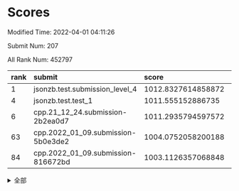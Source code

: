 # Scores

Modified Time: 2022-04-01 04:11:26

Submit Num: 207

All Rank Num: 452797

| rank |               submit               |       score        |       sigma        | pk_num |
| :--- | :--------------------------------- | :----------------- | :----------------- | :----- |
| 1    | jsonzb.test.submission_level_4     | 1012.8327614858872 | 0.8316830609285775 | 8749   |
| 4    | jsonzb.test.test_1                 | 1011.555152886735  | 0.7834494450258197 | 8751   |
| 6    | cpp.21_12_24.submission-2b2ea0d7   | 1011.2935794597572 | 0.8052353796640618 | 8755   |
| 63   | cpp.2022_01_09.submission-5b0e3de2 | 1004.0752058200188 | 0.7070594854193148 | 8748   |
| 84   | cpp.2022_01_09.submission-816672bd | 1003.1126357068848 | 0.7108434728937282 | 8746   |


<details>
<summary>全部</summary>

| rank |                 submit                 |       score        |       sigma        | pk_num |
| :--- | :------------------------------------- | :----------------- | :----------------- | :----- |
| 1    | jsonzb.test.submission_level_4         | 1012.8327614858872 | 0.8316830609285775 | 8749   |
| 2    | gobigger.level_3.submission_level_3_19 | 1012.4158932540325 | 0.7742773181302068 | 8747   |
| 3    | gobigger.level_3.submission_level_3_26 | 1011.754764599885  | 0.7652589767683675 | 8751   |
| 4    | jsonzb.test.test_1                     | 1011.555152886735  | 0.7834494450258197 | 8751   |
| 5    | gobigger.level_3.submission_level_3_16 | 1011.3725952551686 | 0.759914308756455  | 8745   |
| 6    | cpp.21_12_24.submission-2b2ea0d7       | 1011.2935794597572 | 0.8052353796640618 | 8755   |
| 7    | gobigger.level_3.submission_level_3_36 | 1011.2456428206611 | 0.7786815562443185 | 8753   |
| 8    | gobigger.level_3.submission_level_3_11 | 1011.1362351469877 | 0.7485676146572281 | 8752   |
| 9    | gobigger.level_3.submission_level_3_0  | 1011.1202536105343 | 0.7582743049308025 | 8748   |
| 10   | gobigger.level_3.submission_level_3_30 | 1010.9580811091532 | 0.747435340266507  | 8750   |
| 11   | gobigger.level_3.submission_level_3_6  | 1010.9164570800854 | 0.777930260145722  | 8749   |
| 12   | gobigger.level_3.submission_level_3_39 | 1010.7440990330861 | 0.7800820530815007 | 8748   |
| 13   | gobigger.level_3.submission_level_3_47 | 1010.7238913206351 | 0.7774058676207098 | 8751   |
| 14   | gobigger.level_3.submission_level_3_27 | 1010.6819659816475 | 0.76824193290196   | 8751   |
| 15   | gobigger.level_3.submission_level_3_31 | 1010.635435922245  | 0.7476358031061938 | 8749   |
| 16   | gobigger.level_3.submission_level_3_37 | 1010.4555758913903 | 0.7496712568760487 | 8747   |
| 17   | gobigger.level_3.submission_level_3_28 | 1010.4242006133538 | 0.7910404310432769 | 8752   |
| 18   | gobigger.level_3.submission_level_3_13 | 1010.3040032052784 | 0.7532111412749526 | 8750   |
| 19   | gobigger.level_3.submission_level_3_43 | 1010.2966756337819 | 0.7685244305329624 | 8750   |
| 20   | gobigger.level_3.submission_level_3_18 | 1010.2927444704967 | 0.7530404018983335 | 8750   |
| 21   | gobigger.level_3.submission_level_3_38 | 1010.2777206088131 | 0.7467793781984864 | 8752   |
| 22   | gobigger.level_3.submission_level_3_46 | 1010.2703452656207 | 0.7790747897134549 | 8750   |
| 23   | gobigger.level_3.submission_level_3_45 | 1010.2613787659899 | 0.7760718131549909 | 8751   |
| 24   | gobigger.level_3.submission_level_3_14 | 1010.2242513473037 | 0.7651468575252315 | 8749   |
| 25   | gobigger.level_3.submission_level_3_2  | 1010.2115957472407 | 0.7703115126018963 | 8749   |
| 26   | gobigger.level_3.submission_level_3_8  | 1010.1836242422651 | 0.75688892991047   | 8755   |
| 27   | gobigger.level_3.submission_level_3_49 | 1010.1318977453052 | 0.7600196334642526 | 8749   |
| 28   | gobigger.level_3.submission_level_3_1  | 1010.0819499098125 | 0.7750682338319443 | 8753   |
| 29   | gobigger.level_3.submission_level_3_17 | 1010.0337074009166 | 0.7724236266091316 | 8753   |
| 30   | gobigger.level_3.submission_level_3_42 | 1009.9783846627006 | 0.7754346307858178 | 8749   |
| 31   | gobigger.level_3.submission_level_3_9  | 1009.9286278892798 | 0.7605037406923205 | 8753   |
| 32   | gobigger.level_3.submission_level_3_44 | 1009.8637201197938 | 0.7705382580127991 | 8748   |
| 33   | gobigger.level_3.submission_level_3_48 | 1009.8423727581271 | 0.7659560142355037 | 8748   |
| 34   | gobigger.level_3.submission_level_3_40 | 1009.8045908985388 | 0.7527635220115636 | 8747   |
| 35   | gobigger.level_3.submission_level_3_12 | 1009.6955269680291 | 0.7615350865925833 | 8747   |
| 36   | gobigger.level_3.submission_level_3_22 | 1009.6479917682196 | 0.7406639635876588 | 8750   |
| 37   | gobigger.level_3.submission_level_3_41 | 1009.6363583675494 | 0.7681401033249079 | 8752   |
| 38   | gobigger.level_3.submission_level_3_21 | 1009.5911873640828 | 0.755262537769101  | 8752   |
| 39   | gobigger.level_3.submission_level_3_7  | 1009.4533390245947 | 0.7623296722032202 | 8750   |
| 40   | gobigger.level_3.submission_level_3_35 | 1009.4242740449529 | 0.734787427002862  | 8753   |
| 41   | gobigger.level_3.submission_level_3_34 | 1009.3845727023871 | 0.7555173619332572 | 8752   |
| 42   | gobigger.level_3.submission_level_3_5  | 1009.3246056270318 | 0.7587735163761226 | 8749   |
| 43   | gobigger.level_3.submission_level_3_23 | 1009.2972854566079 | 0.7406975864662162 | 8754   |
| 44   | gobigger.level_3.submission_level_3_29 | 1009.2689891585359 | 0.746540749585696  | 8754   |
| 45   | gobigger.level_3.submission_level_3_20 | 1009.1994278199882 | 0.725342013875969  | 8751   |
| 46   | gobigger.level_3.submission_level_3_10 | 1009.1312188614135 | 0.7485441054466012 | 8748   |
| 47   | gobigger.level_3.submission_level_3_15 | 1009.1174925882589 | 0.7355593355647988 | 8750   |
| 48   | gobigger.level_3.submission_level_3_24 | 1009.0384175374253 | 0.7285956968339369 | 8744   |
| 49   | gobigger.level_3.submission_level_3_32 | 1009.0293792435995 | 0.7554221287219558 | 8751   |
| 50   | gobigger.level_3.submission_level_3_3  | 1009.0014774216078 | 0.7474229658989705 | 8752   |
| 51   | gobigger.level_3.submission_level_3_25 | 1008.8875989566923 | 0.7400463090716494 | 8752   |
| 52   | gobigger.level_3.submission_level_3_33 | 1008.8513376414797 | 0.7443108009971131 | 8747   |
| 53   | gobigger.level_3.submission_level_3_4  | 1008.8299318025403 | 0.739388994742162  | 8744   |
| 54   | gobigger.level_1.submission_level_1_32 | 1004.9412448498844 | 0.736223541168396  | 8751   |
| 55   | gobigger.level_1.submission_level_1_44 | 1004.8515792975098 | 0.714447293732992  | 8750   |
| 56   | gobigger.level_1.submission_level_1_47 | 1004.8152676108879 | 0.7061496118999235 | 8748   |
| 57   | gobigger.level_1.submission_level_1_37 | 1004.4281767680677 | 0.7161107251488443 | 8752   |
| 58   | gobigger.level_1.submission_level_1_31 | 1004.4164726377463 | 0.7106014851599474 | 8751   |
| 59   | gobigger.level_1.submission_level_1_0  | 1004.3442241318631 | 0.7161565051060501 | 8747   |
| 60   | gobigger.level_1.submission_level_1_39 | 1004.2614806434088 | 0.7265081131511831 | 8752   |
| 61   | gobigger.level_1.submission_level_1_30 | 1004.2135498085086 | 0.6975008802538648 | 8747   |
| 62   | gobigger.level_1.submission_level_1_22 | 1004.1981557827219 | 0.7066226954529875 | 8745   |
| 63   | cpp.2022_01_09.submission-5b0e3de2     | 1004.0752058200188 | 0.7070594854193148 | 8748   |
| 64   | gobigger.level_1.submission_level_1_29 | 1004.0405325296929 | 0.7281491457817818 | 8749   |
| 65   | gobigger.level_1.submission_level_1_16 | 1004.0236395071624 | 0.7120603871573636 | 8756   |
| 66   | gobigger.level_1.submission_level_1_21 | 1003.9975296341543 | 0.7088354465134844 | 8751   |
| 67   | gobigger.level_1.submission_level_1_36 | 1003.9841042481578 | 0.7222476050181009 | 8751   |
| 68   | gobigger.level_1.submission_level_1_35 | 1003.9187162388195 | 0.717688132284717  | 8744   |
| 69   | gobigger.level_1.submission_level_1_1  | 1003.876271556247  | 0.7148356962354058 | 8755   |
| 70   | gobigger.level_1.submission_level_1_38 | 1003.783928756916  | 0.7092786827849676 | 8747   |
| 71   | gobigger.level_1.submission_level_1_43 | 1003.7517326885317 | 0.7159695351233952 | 8754   |
| 72   | gobigger.level_1.submission_level_1_13 | 1003.6329889437935 | 0.7087221165888695 | 8748   |
| 73   | gobigger.level_1.submission_level_1_18 | 1003.6197215179585 | 0.7133011873560107 | 8747   |
| 74   | gobigger.level_1.submission_level_1_28 | 1003.5942821281305 | 0.7203441859516089 | 8756   |
| 75   | gobigger.level_1.submission_level_1_7  | 1003.5869994442048 | 0.7164198698318065 | 8747   |
| 76   | gobigger.level_1.submission_level_1_48 | 1003.5482222837614 | 0.7344050686985293 | 8749   |
| 77   | gobigger.level_1.submission_level_1_46 | 1003.5345338738085 | 0.715689516800261  | 8750   |
| 78   | gobigger.level_1.submission_level_1_12 | 1003.5120722635307 | 0.710134945732497  | 8747   |
| 79   | gobigger.level_1.submission_level_1_10 | 1003.4403912237757 | 0.7194104659360471 | 8746   |
| 80   | gobigger.level_1.submission_level_1_20 | 1003.4019516182069 | 0.7181355955752333 | 8753   |
| 81   | gobigger.level_1.submission_level_1_42 | 1003.313886264251  | 0.713783883566639  | 8750   |
| 82   | gobigger.level_1.submission_level_1_14 | 1003.2692543439334 | 0.7087875884578522 | 8749   |
| 83   | gobigger.level_1.submission_level_1_40 | 1003.2157456435473 | 0.721963946565064  | 8749   |
| 84   | cpp.2022_01_09.submission-816672bd     | 1003.1126357068848 | 0.7108434728937282 | 8746   |
| 85   | gobigger.level_1.submission_level_1_41 | 1003.1108852096336 | 0.7057918066460541 | 8746   |
| 86   | gobigger.level_1.submission_level_1_25 | 1003.031401294375  | 0.7191887731585461 | 8751   |
| 87   | gobigger.level_1.submission_level_1_4  | 1003.0305489962656 | 0.7156404239824584 | 8748   |
| 88   | gobigger.level_1.submission_level_1_3  | 1002.9947222981423 | 0.7111871697962923 | 8746   |
| 89   | gobigger.level_1.submission_level_1_34 | 1002.763978503168  | 0.7126479356331062 | 8752   |
| 90   | gobigger.level_1.submission_level_1_8  | 1002.7625604772612 | 0.717650681287805  | 8748   |
| 91   | gobigger.level_1.submission_level_1_15 | 1002.731980924353  | 0.7244635692970026 | 8753   |
| 92   | gobigger.level_1.submission_level_1_45 | 1002.72641804592   | 0.7183176673526721 | 8755   |
| 93   | gobigger.level_1.submission_level_1_11 | 1002.6683064845589 | 0.7115255157914647 | 8745   |
| 94   | gobigger.level_1.submission_level_1_49 | 1002.5916511081778 | 0.7175643811053707 | 8756   |
| 95   | gobigger.level_1.submission_level_1_9  | 1002.5905949182983 | 0.7175880030317229 | 8747   |
| 96   | gobigger.level_1.submission_level_1_5  | 1002.576590176307  | 0.7072392490194245 | 8743   |
| 97   | gobigger.level_1.submission_level_1_27 | 1002.5701689732693 | 0.725641597616685  | 8752   |
| 98   | gobigger.level_1.submission_level_1_17 | 1002.5101395735361 | 0.7206173516877071 | 8751   |
| 99   | gobigger.level_1.submission_level_1_2  | 1002.4883003313116 | 0.7021568374559387 | 8751   |
| 100  | gobigger.level_1.submission_level_1_26 | 1002.4288793476976 | 0.7144083354588229 | 8751   |
| 101  | gobigger.level_1.submission_level_1_6  | 1002.3969255437686 | 0.7037815528942237 | 8749   |
| 102  | gobigger.level_1.submission_level_1_33 | 1002.3842295750426 | 0.7158366534127049 | 8750   |
| 103  | gobigger.level_1.submission_level_1_19 | 1002.3486454476989 | 0.7075288246638433 | 8756   |
| 104  | gobigger.level_1.submission_level_1_24 | 1002.2999882580208 | 0.7173821711036492 | 8749   |
| 105  | gobigger.level_1.submission_level_1_23 | 1002.0998842420768 | 0.706480842110919  | 8755   |
| 106  | gobigger.random.submission_random_0    | 997.215599056915   | 0.7132625269818735 | 8749   |
| 107  | gobigger.random.submission_random_21   | 997.1244616964289  | 0.7186506985208356 | 8752   |
| 108  | gobigger.random.submission_random_7    | 996.7724356020365  | 0.7084332970108388 | 8745   |
| 109  | gobigger.random.submission_random_22   | 996.6983246610304  | 0.704458101905253  | 8750   |
| 110  | gobigger.random.submission_random_39   | 996.6794283397297  | 0.6997579253200916 | 8750   |
| 111  | gobigger.random.submission_random_48   | 996.6541635190349  | 0.7254643781790017 | 8749   |
| 112  | gobigger.random.submission_random_26   | 996.5898560027217  | 0.716263946061115  | 8752   |
| 113  | gobigger.random.submission_random_32   | 996.5897977684419  | 0.7168107650533947 | 8757   |
| 114  | gobigger.random.submission_random_34   | 996.5143700429713  | 0.6975636670233519 | 8745   |
| 115  | gobigger.random.submission_random_20   | 996.4849590571637  | 0.7152225179608962 | 8749   |
| 116  | gobigger.random.submission_random_46   | 996.390709085236   | 0.7083193064313366 | 8752   |
| 117  | gobigger.random.submission_random_28   | 996.3759566207236  | 0.7198302585890413 | 8749   |
| 118  | gobigger.random.submission_random_11   | 996.255003900402   | 0.7108743890014888 | 8754   |
| 119  | gobigger.random.submission_random_12   | 996.2338535466652  | 0.7223898821622996 | 8746   |
| 120  | gobigger.random.submission_random_38   | 996.2218027355518  | 0.7032240532944329 | 8750   |
| 121  | gobigger.random.submission_random_37   | 996.1891381741565  | 0.7083859345116899 | 8748   |
| 122  | gobigger.random.submission_random_6    | 996.1648068219994  | 0.7071374135945758 | 8753   |
| 123  | gobigger.random.submission_random_33   | 996.1611344469826  | 0.7120411081948252 | 8747   |
| 124  | gobigger.random.submission_random_24   | 996.0959039910949  | 0.7178585350794235 | 8754   |
| 125  | gobigger.random.submission_random_14   | 996.0841246077113  | 0.7100776936783805 | 8742   |
| 126  | gobigger.random.submission_random_2    | 996.0761961307338  | 0.7131966062242109 | 8749   |
| 127  | gobigger.random.submission_random_16   | 996.0685855771596  | 0.7169764005737579 | 8752   |
| 128  | gobigger.random.submission_random_13   | 996.0236233599787  | 0.7266593459021262 | 8750   |
| 129  | gobigger.random.submission_random_29   | 996.0221965345847  | 0.7177035262652478 | 8752   |
| 130  | gobigger.random.submission_random_3    | 995.9993524302471  | 0.7296051377325972 | 8754   |
| 131  | gobigger.random.submission_random_19   | 995.9972733700083  | 0.7216802415798097 | 8752   |
| 132  | gobigger.random.submission_random_10   | 995.9575788983806  | 0.7019122966435065 | 8752   |
| 133  | gobigger.random.submission_random_36   | 995.9304886152672  | 0.7097290624483805 | 8748   |
| 134  | gobigger.random.submission_random_17   | 995.8388452820552  | 0.7183617382184835 | 8748   |
| 135  | gobigger.random.submission_random_5    | 995.8223255609947  | 0.700422545243172  | 8744   |
| 136  | gobigger.random.submission_random_23   | 995.7747441421017  | 0.714220915671625  | 8749   |
| 137  | gobigger.random.submission_random_4    | 995.7700686327042  | 0.7170081392374639 | 8745   |
| 138  | gobigger.random.submission_random_49   | 995.7541640913024  | 0.70848016930065   | 8749   |
| 139  | gobigger.random.submission_random_18   | 995.7319092040377  | 0.7198221327377596 | 8751   |
| 140  | gobigger.random.submission_random_41   | 995.7209624381751  | 0.711268030782051  | 8748   |
| 141  | gobigger.random.submission_random_44   | 995.6489911091957  | 0.706912965420241  | 8747   |
| 142  | gobigger.random.submission_random_35   | 995.6426230709612  | 0.7078054655867749 | 8749   |
| 143  | gobigger.random.submission_random_43   | 995.6163556230143  | 0.7203123416525289 | 8750   |
| 144  | gobigger.random.submission_random_42   | 995.5546314376742  | 0.7172921073038938 | 8749   |
| 145  | gobigger.random.submission_random_47   | 995.5307777136385  | 0.7247584706382103 | 8756   |
| 146  | gobigger.random.submission_random_31   | 995.5274972585547  | 0.7089864706187353 | 8750   |
| 147  | gobigger.random.submission_random_8    | 995.524483770899   | 0.7117748918931552 | 8753   |
| 148  | gobigger.random.submission_random_45   | 995.4707666226752  | 0.7131191921340888 | 8749   |
| 149  | gobigger.random.submission_random_30   | 995.3970583954233  | 0.7054577557397528 | 8745   |
| 150  | gobigger.random.submission_random_9    | 995.0736863413495  | 0.7125775783461304 | 8755   |
| 151  | gobigger.random.submission_random_1    | 994.9296539201517  | 0.7188904279460808 | 8749   |
| 152  | gobigger.random.submission_random_25   | 994.8376947380959  | 0.703539437734128  | 8745   |
| 153  | gobigger.random.submission_random_40   | 994.7824290871846  | 0.7168979200722818 | 8744   |
| 154  | gobigger.random.submission_random_27   | 994.7437171678552  | 0.7253579401904546 | 8749   |
| 155  | gobigger.level_2.submission_level_2_48 | 994.6563406601317  | 0.7347277584997112 | 8745   |
| 156  | gobigger.level_2.submission_level_2_20 | 994.6084779934453  | 0.7153322528348959 | 8753   |
| 157  | gobigger.random.submission_random_15   | 994.5665927833564  | 0.7096564507824387 | 8748   |
| 158  | gobigger.level_2.submission_level_2_21 | 994.4010069611687  | 0.7375275575930655 | 8751   |
| 159  | gobigger.level_2.submission_level_2_16 | 993.7732528615193  | 0.7337647631387871 | 8752   |
| 160  | gobigger.level_2.submission_level_2_45 | 993.6998335211413  | 0.754346793047078  | 8750   |
| 161  | gobigger.level_2.submission_level_2_27 | 993.60096212635    | 0.7441580695743403 | 8747   |
| 162  | gobigger.level_2.submission_level_2_2  | 993.3445654526926  | 0.7386277900798506 | 8755   |
| 163  | gobigger.level_2.submission_level_2_30 | 993.1644990890785  | 0.7396464690416158 | 8749   |
| 164  | gobigger.level_2.submission_level_2_38 | 993.1525943077634  | 0.7522775899390796 | 8749   |
| 165  | gobigger.level_2.submission_level_2_22 | 992.9650473216562  | 0.7580822207499743 | 8753   |
| 166  | gobigger.level_2.submission_level_2_14 | 992.9336924435962  | 0.7492429630871101 | 8750   |
| 167  | gobigger.level_2.submission_level_2_47 | 992.8813169755523  | 0.7275928959240408 | 8756   |
| 168  | gobigger.level_2.submission_level_2_6  | 992.8317318214135  | 0.7438934886796351 | 8747   |
| 169  | gobigger.level_2.submission_level_2_26 | 992.6544295949949  | 0.7261171705543333 | 8752   |
| 170  | gobigger.level_2.submission_level_2_15 | 992.6453354987457  | 0.7462081722030156 | 8748   |
| 171  | gobigger.level_2.submission_level_2_11 | 992.5039389606081  | 0.7381498578124941 | 8745   |
| 172  | gobigger.level_2.submission_level_2_40 | 992.398632130817   | 0.728566569222621  | 8752   |
| 173  | gobigger.level_2.submission_level_2_25 | 992.381717070826   | 0.7347831973819575 | 8748   |
| 174  | gobigger.level_2.submission_level_2_13 | 992.3304227774638  | 0.73967485803527   | 8752   |
| 175  | gobigger.level_2.submission_level_2_23 | 992.3260397303059  | 0.7340240248784158 | 8749   |
| 176  | gobigger.level_2.submission_level_2_42 | 992.320934233951   | 0.7540414135371267 | 8751   |
| 177  | gobigger.level_2.submission_level_2_1  | 992.2986753472296  | 0.7293699562750617 | 8750   |
| 178  | gobigger.level_2.submission_level_2_37 | 992.2545710531492  | 0.7559048849609529 | 8752   |
| 179  | gobigger.level_2.submission_level_2_7  | 992.1909242097686  | 0.7504760008525788 | 8750   |
| 180  | gobigger.level_2.submission_level_2_35 | 992.183134969035   | 0.7493408731252148 | 8749   |
| 181  | gobigger.level_2.submission_level_2_43 | 992.1363356512148  | 0.7448390915741484 | 8744   |
| 182  | gobigger.level_2.submission_level_2_39 | 992.0915981383777  | 0.7279960666513321 | 8751   |
| 183  | gobigger.level_2.submission_level_2_28 | 992.0359802384974  | 0.7414764137446681 | 8748   |
| 184  | gobigger.level_2.submission_level_2_31 | 991.9977686670065  | 0.749395493218986  | 8751   |
| 185  | gobigger.level_2.submission_level_2_36 | 991.9909595400583  | 0.751972641755762  | 8750   |
| 186  | gobigger.level_2.submission_level_2_34 | 991.9812775989732  | 0.7455373964525339 | 8753   |
| 187  | gobigger.level_2.submission_level_2_46 | 991.8861996217163  | 0.7433747391785442 | 8744   |
| 188  | gobigger.level_2.submission_level_2_8  | 991.620837912574   | 0.7356505494009189 | 8742   |
| 189  | gobigger.level_2.submission_level_2_41 | 991.6044894999915  | 0.752755939084906  | 8750   |
| 190  | gobigger.level_2.submission_level_2_10 | 991.5277919414252  | 0.7563072641016092 | 8751   |
| 191  | gobigger.level_2.submission_level_2_17 | 991.506861907971   | 0.7537659196365882 | 8747   |
| 192  | gobigger.level_2.submission_level_2_44 | 991.4326289964978  | 0.7618427104773159 | 8746   |
| 193  | gobigger.level_2.submission_level_2_5  | 991.418499602911   | 0.7712553500030859 | 8749   |
| 194  | gobigger.level_2.submission_level_2_33 | 991.370484331732   | 0.7668153561148968 | 8749   |
| 195  | gobigger.level_2.submission_level_2_19 | 991.329748299882   | 0.7731645388975558 | 8751   |
| 196  | gobigger.level_2.submission_level_2_3  | 991.3283446936919  | 0.7265919033360915 | 8750   |
| 197  | gobigger.level_2.submission_level_2_32 | 991.3004644663522  | 0.7582590993007803 | 8749   |
| 198  | gobigger.level_2.submission_level_2_4  | 991.2972792272263  | 0.7423287536858159 | 8748   |
| 199  | gobigger.level_2.submission_level_2_49 | 991.2842090352988  | 0.7728454012199356 | 8745   |
| 200  | gobigger.level_2.submission_level_2_24 | 991.2633971696878  | 0.7551571542803481 | 8748   |
| 201  | gobigger.level_2.submission_level_2_12 | 991.0932041614084  | 0.7854925997657833 | 8755   |
| 202  | gobigger.level_2.submission_level_2_18 | 990.8954611753182  | 0.7482380310637315 | 8751   |
| 203  | gobigger.level_2.submission_level_2_29 | 990.8079635644856  | 0.7516363946272817 | 8750   |
| 204  | gobigger.level_2.submission_level_2_0  | 990.2710600664797  | 0.7639428925713155 | 8746   |
| 205  | gobigger.level_2.submission_level_2_9  | 989.6397649109798  | 0.7760845942576813 | 8747   |
| 206  | gobigger.none.submission_none_0        | 977.0272230537385  | 1.3329882584400214 | 8749   |
| 207  | gobigger.none.submission_none_1        | 975.1728165459515  | 1.611772032404089  | 8753   |

</details>